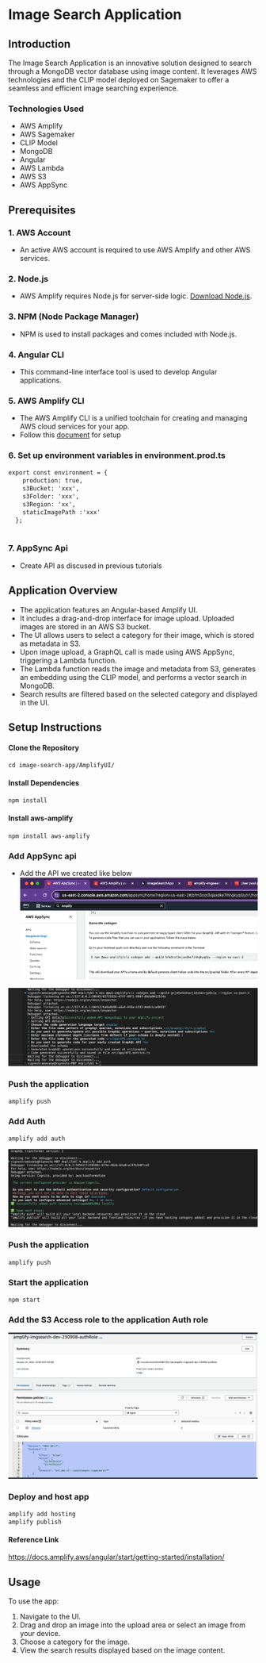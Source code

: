 
# Image Search Application 

## Introduction
The Image Search Application is an innovative solution designed to search through a MongoDB vector database using image content. It leverages AWS technologies and the  CLIP model deployed on Sagemaker to offer a seamless and efficient image searching experience.

### Technologies Used
- AWS Amplify
- AWS Sagemaker
- CLIP Model
- MongoDB
- Angular
- AWS Lambda
- AWS S3
- AWS AppSync

## Prerequisites
### 1. AWS Account
- An active AWS account is required to use AWS Amplify and other AWS services.

### 2. Node.js
- AWS Amplify requires Node.js for server-side logic. [Download Node.js](https://nodejs.org/).

### 3. NPM (Node Package Manager)
- NPM is used to install packages and comes included with Node.js.

### 4. Angular CLI
- This command-line interface tool is used to develop Angular applications. 


### 5. AWS Amplify CLI
- The AWS Amplify CLI is a unified toolchain for creating and managing AWS cloud services for your app.    
- Follow this [document](https://docs.amplify.aws/angular/start/getting-started/installation/) for setup

### 6. Set up environment variables in environment.prod.ts

```
export const environment = {
    production: true,
    s3Bucket: 'xxx',
    s3Folder: 'xxx',
    s3Region: 'xx',
    staticImagePath :'xxx'
  };
  
```

### 7. AppSync Api
- Create API as discused in previous tutorials


## Application Overview

- The application features an Angular-based Amplify UI.
- It includes a drag-and-drop interface for image upload. Uploaded images are stored in an AWS S3 bucket.
- The UI allows users to select a category for their image, which is stored as metadata in S3.
- Upon image upload, a GraphQL call is made using AWS AppSync, triggering a Lambda function.
- The Lambda function reads the image and metadata from S3, generates an embedding using the CLIP model, and performs a vector search in MongoDB.
- Search results are filtered based on the selected category and displayed in the UI.

## Setup Instructions


#### Clone the Repository
```
cd image-search-app/AmplifyUI/
```

#### Install Dependencies
```
npm install
```

#### Install aws-amplify
```
npm install aws-amplify
```



### Add AppSync api

- Add the API we created like below
![Alt text](image.png)


![Alt text](image-4.png)

### Push the application

```
amplify push
```


### Add Auth

```
amplify add auth
```

![Alt text](image-3.png)
### Push the application

```
amplify push
```

### Start the application

```
npm start
```

### Add the S3 Access role to the application Auth role

![Alt text](image-1.png)


### Deploy and host app

```
amplify add hosting
amplify publish
```




#### Reference Link
https://docs.amplify.aws/angular/start/getting-started/installation/



## Usage
To use the app:
1. Navigate to the UI.
2. Drag and drop an image into the upload area or select an image from your device.
3. Choose a category for the image.
4. View the search results displayed based on the image content.



